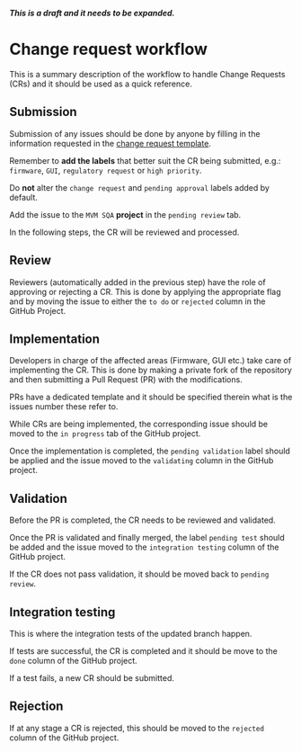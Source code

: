 ***This is a draft and it needs to be expanded.***

# Change request workflow #

This is a summary description of the workflow to handle Change Requests (CRs) and it should be used as a quick reference.


## Submission ##

Submission of any issues should be done by anyone by filling in the information requested in the [change request template](https://github.com/guescio/MVMFirmwareCpp/blob/master/.github/ISSUE_TEMPLATE/change-request.md).

Remember to **add the labels** that better suit the CR being submitted, e.g.: `firmware`, `GUI`, `regulatory request` or `high priority`.

Do **not** alter the `change request` and `pending approval` labels added by default.

Add the issue to the `MVM SQA` **project** in the `pending review` tab.

In the following steps, the CR will be reviewed and processed.


## Review ##

Reviewers (automatically added in the previous step) have the role of approving or rejecting a CR. This is done by applying the appropriate flag and by moving the issue to either the `to do` or `rejected` column in the GitHub Project.


## Implementation ##

Developers in charge of the affected areas (Firmware, GUI etc.) take care of implementing the CR. This is done by making a private fork of the repository and then submitting a Pull Request (PR) with the modifications.

PRs have a dedicated template and it should be specified therein what is the issues number these refer to.

While CRs are being implemented, the corresponding issue should be moved to the `in progress` tab of the GitHub project.

Once the implementation is completed, the `pending validation` label should be applied and the issue moved to the `validating` column in the GitHub project.


## Validation ##

Before the PR is completed, the CR needs to be reviewed and validated.

Once the PR is validated and finally merged, the label `pending test` should be added and the issue moved to the `integration testing` column of the GitHub project.

If the CR does not pass validation, it should be moved back to `pending review`.


## Integration testing ##

This is where the integration tests of the updated branch happen.

If tests are successful, the CR is completed and it should be move to the `done` column of the GitHub project.

If a test fails, a new CR should be submitted.


## Rejection ##

If at any stage a CR is rejected, this should be moved to the `rejected` column of the GitHub project.

